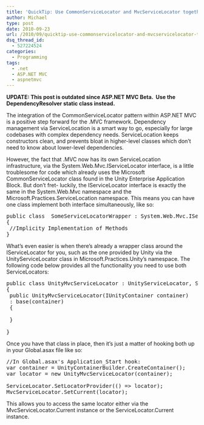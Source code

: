 ```yaml
---
title: 'QuickTip: Use CommonServiceLocator and MvcServiceLocator together in ASP.NET MVC 3 Pre-Release Projects'
author: Michael
type: post
date: 2010-09-23
url: /2010/09/quicktip-use-commonservicelocator-and-mvcservicelocator-together-in-asp-net-mvc-3-projects/
dsq_thread_id:
  - 527224524
categories:
  - Programming
tags:
  - .net
  - ASP.NET MVC
  - aspnetmvc
---
```

**UPDATE: This post is outdated since ASP.NET MVC Beta.  Use the DependencyResolver static class instead.**

The integration of the CommonServiceLocator pattern within ASP.NET MVC is a positive step forward for the .MVC framework. Dependency management via ServiceLocation is a smart way to go, especially for large codebases with complex dependency needs. ServiceLocation keeps constructors clean, and prevents bloat in higher-level classes which don&#8217;t need to know about lower-level dependencies.

However, the fact that .MVC now has its own ServiceLocation infrastructure, via the System.Web.Mvc.IServiceLocator interface, is a little troublesome for code which already uses the Microsoft CommonServiceLocator class found in the Unity Enterprise Application Block. But don&#8217;t fret- luckily, the IServiceLocator interface is exactly the same in the System.Web.Mvc namespace and the Microsoft.Practices.ServiceLocation namespace. This means you can have one class implement both interface simultaneously, like so:

<pre class="brush: csharp; title: ; notranslate" title="">public class  SomeServiceLocatorWrapper : System.Web.Mvc.IServiceLocator, Microsoft.Practices.ServiceLocation.IServiceLocator
{
 //Implicity Implementation of Methods
}
</pre>

What&#8217;s even easier is when there&#8217;s already a wrapper class around the IServiceLocator for you, such as the one provided by Unity via the UnityServiceLocator class in Microsoft.Practices.Unity&#8217;s namespace. The following code below provides all the functionality you need to use both ServiceLocators:

<pre class="brush: csharp; title: ; notranslate" title="">public class UnityMvcServiceLocator : UnityServiceLocator, System.Web.Mvc.IServiceLocator
{
 public UnityMvcServiceLocator(IUnityContainer container)
 : base(container)
 {

 }

}
</pre>

Once you have that class in place, then it&#8217;s just a matter of hooking both up in your Global.asax file like so:

<pre class="brush: csharp; title: ; notranslate" title="">//In Global.asax's Application_Start hook:
var container = UnityContainerBuilder.CreateContainer();
var locator = new UnityMvcServiceLocator(container);

ServiceLocator.SetLocatorProvider(() =&gt; locator);
MvcServiceLocator.SetCurrent(locator);
</pre>

This allows you to access the same locator either via the MvcServiceLocator.Current instance or the ServiceLocator.Current instance.
